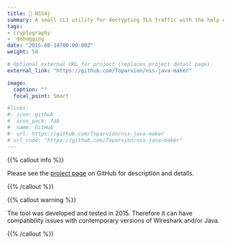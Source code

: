 ```yaml
---
title: 🔏 NSS4j
summary: A small CLI utility for decrypting TLS traffic with the help of JVM logs and Wireshark traffic dump
tags:
- cryptography
-  debugging
date: "2015-08-14T00:00:00Z"
weight: 50

# Optional external URL for project (replaces project detail page).
external_link: "https://github.com/Toparvion/nss-java-maker"

image:
  caption: ""
  focal_point: Smart

#links:
#- icon: github
#  icon_pack: fab
#  name: GitHub
#  url: https://github.com/Toparvion/nss-java-maker
# url_code: "https://github.com/Toparvion/nss-java-maker"
---
```


{{% callout info %}}

Please see the [project page](https://github.com/Toparvion/nss-java-maker) on GitHub for description and details.

{{% /callout %}}

{{% callout warning %}}

The tool was developed and tested in 2015. Therefore it can have compatibility issues with contemporary versions of Wireshark and/or Java.

{{% /callout %}}
